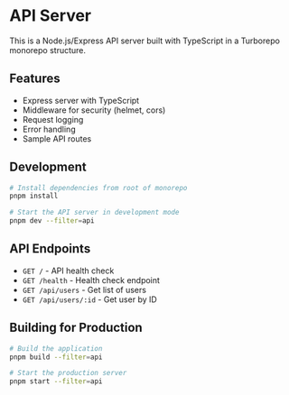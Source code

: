 # API Server

This is a Node.js/Express API server built with TypeScript in a Turborepo monorepo structure.

## Features

- Express server with TypeScript
- Middleware for security (helmet, cors)
- Request logging
- Error handling
- Sample API routes

## Development

```bash
# Install dependencies from root of monorepo
pnpm install

# Start the API server in development mode
pnpm dev --filter=api
```

## API Endpoints

- `GET /` - API health check
- `GET /health` - Health check endpoint
- `GET /api/users` - Get list of users
- `GET /api/users/:id` - Get user by ID

## Building for Production

```bash
# Build the application
pnpm build --filter=api

# Start the production server
pnpm start --filter=api
```
